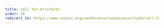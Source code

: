 ```yaml
---
title: Call for Artifacts
order: 10
redirect_to: https://www.usenix.org/conference/usenixsecurity24/call-for-artifacts
---
```

